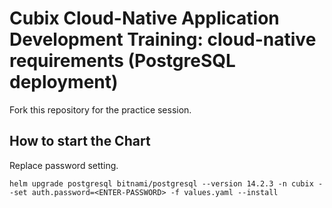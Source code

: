 # Cubix Cloud-Native Application Development Training: cloud-native requirements (PostgreSQL deployment) 
Fork this repository for the practice session.

## How to start the Chart

Replace password setting.

```shell
helm upgrade postgresql bitnami/postgresql --version 14.2.3 -n cubix --set auth.password=<ENTER-PASSWORD> -f values.yaml --install
```
